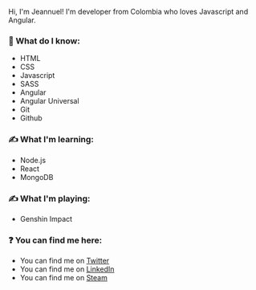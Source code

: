 Hi, I'm Jeannuel! I'm developer from Colombia who loves Javascript and Angular.

### 🤘 What do I know:
- HTML
- CSS
- Javascript
- SASS
- Angular
- Angular Universal
- Git
- Github

### ✍ What I'm learning:
- Node.js
- React
- MongoDB

### ✍ What I'm playing:
- Genshin Impact

### ❓ You can find me here:
- You can find me on [Twitter](https://twitter.com/jeannsensei)
- You can find me on [LinkedIn](https://linkedin.com/in/jeannuel/)
- You can find me on [Steam](https://steamcommunity.com/id/jeannuel)
